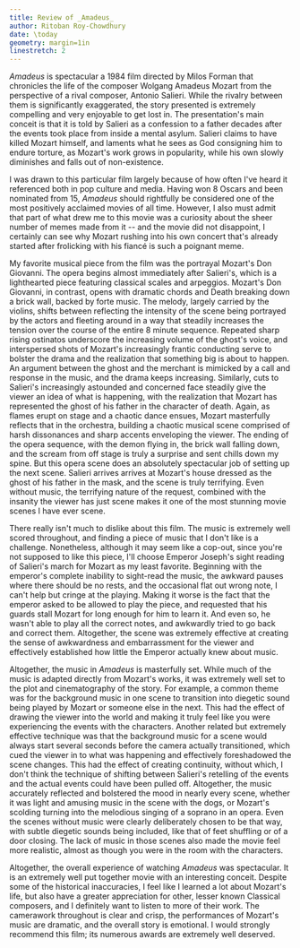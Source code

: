 ```yaml
---
title: Review of _Amadeus_
author: Ritoban Roy-Chowdhury
date: \today
geometry: margin=1in
linestretch: 2
---
```


_Amadeus_ is spectacular a 1984 film directed by Milos Forman that chronicles the life of the composer Wolgang Amadeus Mozart from the perspective of a rival composer, Antonio Salieri. While the rivalry between them is significantly exaggerated, the story presented is extremely compelling and very enjoyable to get lost in. The presentation's main conceit is that it is told by Salieri as a confession to a father decades after the events took place from inside a mental asylum. Salieri claims to have killed Mozart himself, and laments what he sees as God consigning him to endure torture, as Mozart's work grows in popularity, while his own slowly diminishes and falls out of non-existence. 

I was drawn to this particular film largely because of how often I've heard it referenced both in pop culture and media. Having won 8 Oscars and been nominated from 15, _Amadeus_ should rightfully be considered one of the most positively acclaimed movies of all time. However, I also must admit that part of what drew me to this movie was a curiosity about the sheer number of memes made from it -- and the movie did not disappoint, I certainly can see why Mozart rushing into his own concert that's already started after frolicking with his fiancé is such a poignant meme. 

My favorite musical piece from the film was the portrayal Mozart's Don Giovanni. The opera begins almost immediately after Salieri's, which is a lighthearted piece featuring classical scales and arpeggios. Mozart's Don Giovanni, in contrast, opens with dramatic chords and Death breaking down a brick wall, backed by forte music. The melody, largely carried by the violins, shifts between reflecting the intensity of the scene being portrayed by the actors and fleeting around in a way that steadily increases the tension over the course of the entire 8 minute sequence. Repeated sharp rising ostinatos underscore the increasing volume of the ghost's voice, and interspersed shots of Mozart's increasingly frantic conducting serve to bolster the drama and the realization that something big is about to happen. An argument between the ghost and the merchant is mimicked by a call and response in the music, and the drama keeps increasing. Similarly, cuts to Salieri's increasingly astounded and concerned face steadily give the viewer an idea of what is happening, with the realization that Mozart has represented the ghost of his father in the character of death. Again, as flames erupt on stage and a chaotic dance ensues, Mozart masterfully reflects that in the orchestra, building a chaotic musical scene comprised of harsh dissonances and sharp accents enveloping the viewer. The ending of the opera sequence, with the demon flying in, the brick wall falling down, and the scream from off stage is truly a surprise and sent chills down my spine. But this opera scene does an absolutely spectacular job of setting up the next scene.  Salieri arrives arrives at Mozart's house dressed as the ghost of his father in the mask, and the scene is truly terrifying. Even without music, the terrifying nature of the request, combined with the insanity the viewer has just scene makes it one of the most stunning movie scenes I have ever scene. 

There really isn't much to dislike about this film. The music is extremely well scored throughout, and finding a piece of music that I don't like is a challenge. Nonetheless, although it may seem like a cop-out, since you're not supposed to like this piece, I'll choose Emperor Joseph's sight reading of Salieri's march for Mozart as my least favorite. Beginning with the emperor's complete inability to sight-read the music, the awkward pauses where there should be no rests, and the occasional flat out wrong note, I can't help but cringe at the playing. Making it worse is the fact that the emperor asked to be allowed to play the piece, and requested that his guards stall Mozart for long enough for him to learn it. And even so, he wasn't able to play all the correct notes, and awkwardly tried to go back and correct them. Altogether, the scene was extremely effective at creating the sense of awkwardness and embarrassment for the viewer and effectively established how little the Emperor actually knew about music. 

Altogether, the music in _Amadeus_ is masterfully set. While much of the music is adapted directly from Mozart's works, it was extremely well set to the plot and cinematography of the story. For example, a common theme was for the background music in one scene to transition into diegetic sound being played by Mozart or someone else in the next. This had the effect of drawing the viewer into the world and making it truly feel like you were experiencing the events with the characters. Another related but extremely effective technique was that the background music for a scene would always start several seconds before the camera actually transitioned, which cued the viewer in to what was happening and effectively foreshadowed the scene changes. This had the effect of creating continuity, without which, I don't think the technique of shifting between Salieri's retelling of the events and the actual events could have been pulled off. Altogether, the music accurately reflected and bolstered the mood in nearly every scene, whether it was light and amusing music in the scene with the dogs, or Mozart's scolding turning into the melodious singing of a soprano in an opera. Even the scenes without music were clearly deliberately chosen to be that way, with subtle diegetic sounds being included, like that of feet shuffling or of a door closing. The lack of music in those scenes also made the movie feel more realistic, almost as though you were in the room with the characters.

Altogether, the overall experience of watching _Amadeus_ was spectacular. It is an extremely well put together movie with an interesting conceit. Despite some of the historical inaccuracies, I feel like I learned a lot about Mozart's life, but also have a greater appreciation for other, lesser known Classical composers, and I definitely want to listen to more of their work. The camerawork throughout is clear and crisp, the performances of Mozart's music are dramatic, and the overall story is emotional. I would strongly recommend this film; its numerous awards are extremely well deserved.
